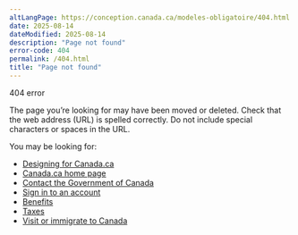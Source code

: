 ```yaml
---
altLangPage: https://conception.canada.ca/modeles-obligatoire/404.html
date: 2025-08-14
dateModified: 2025-08-14
description: "Page not found"
error-code: 404
permalink: /404.html
title: "Page not found"
---
```

<p class="label label-danger">404 error</p>
<p>The page you’re looking for may have been moved or deleted. Check that the web address (URL) is spelled correctly. Do not include special characters or spaces in the URL.</p>
<p>You may be looking for:</p>
<ul>
  <li><a href="https://design.canada.ca/">Designing for Canada.ca</a></li>
  <li><a href="https://www.canada.ca/en">Canada.ca home page</a></li>
  <li><a href="https://www.canada.ca/en/contact.html">Contact the Government of Canada</a></li>
  <li><a href="https://www.canada.ca/en/government/sign-in-online-account.html">Sign in to an account</a></li>
  <li><a href="https://www.canada.ca/en/services/benefits.html">Benefits</a></li>
  <li><a href="https://www.canada.ca/en/services/taxes.html">Taxes</a></li>
  <li><a href="https://www.canada.ca/en/services/immigration-citizenship.html">Visit or immigrate to Canada</a></li>
</ul>
